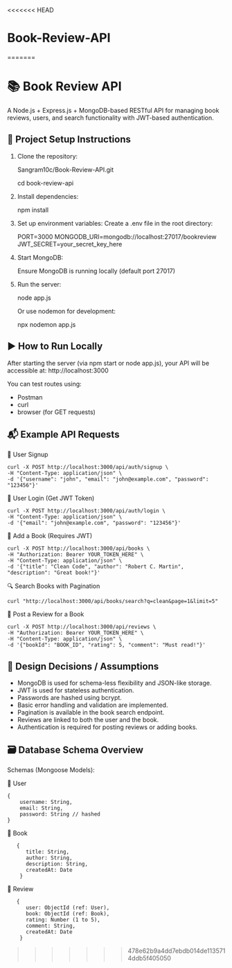 <<<<<<< HEAD
# Book-Review-API
=======
# 📚 Book Review API

A Node.js + Express.js + MongoDB-based RESTful API for managing book reviews, users, and search functionality with JWT-based authentication.


## 🚀 Project Setup Instructions

1. Clone the repository:

    Sangram10c/Book-Review-API.git
   
    cd book-review-api


3. Install dependencies:

    npm install


4. Set up environment variables:
     Create a .env file in the root directory:

     PORT=3000
     MONGODB_URI=mongodb://localhost:27017/bookreview
     JWT_SECRET=your_secret_key_here

5. Start MongoDB:
   
     Ensure MongoDB is running locally (default port 27017)

6. Run the server:

    node app.js

   Or use nodemon for development:

    npx nodemon app.js



## ▶️ How to Run Locally

  After starting the server (via npm start or node app.js), your API will be accessible at:
  http://localhost:3000


You can test routes using:

* Postman
* curl
* browser (for GET requests)




## 📬 Example API Requests

🔐 User Signup


    curl -X POST http://localhost:3000/api/auth/signup \
    -H "Content-Type: application/json" \
    -d '{"username": "john", "email": "john@example.com", "password": "123456"}'



🔐 User Login (Get JWT Token)


    curl -X POST http://localhost:3000/api/auth/login \
    -H "Content-Type: application/json" \
    -d '{"email": "john@example.com", "password": "123456"}'



📘 Add a Book (Requires JWT)

    curl -X POST http://localhost:3000/api/books \
    -H "Authorization: Bearer YOUR_TOKEN_HERE" \
    -H "Content-Type: application/json" \
    -d '{"title": "Clean Code", "author": "Robert C. Martin", "description": "Great book!"}'




🔍 Search Books with Pagination


    curl "http://localhost:3000/api/books/search?q=clean&page=1&limit=5"




📝 Post a Review for a Book


    curl -X POST http://localhost:3000/api/reviews \
    -H "Authorization: Bearer YOUR_TOKEN_HERE" \
    -H "Content-Type: application/json" \
    -d '{"bookId": "BOOK_ID", "rating": 5, "comment": "Must read!"}'





## 🧠 Design Decisions / Assumptions

* MongoDB is used for schema-less flexibility and JSON-like storage.
* JWT is used for stateless authentication.
* Passwords are hashed using bcrypt.
* Basic error handling and validation are implemented.
* Pagination is available in the book search endpoint.
* Reviews are linked to both the user and the book.
* Authentication is required for posting reviews or adding books.




## 🗃️ Database Schema Overview

Schemas (Mongoose Models):

🔹 User
    
    {
        username: String,
        email: String,
        password: String // hashed
    }


🔹 Book

       {
          title: String,
          author: String,
          description: String,
          createdAt: Date
        }


🔹 Review

       {
          user: ObjectId (ref: User),
          book: ObjectId (ref: Book),
          rating: Number (1 to 5),
          comment: String,
          createdAt: Date
        }



>>>>>>> 478e62b9a4dd7ebdb014de1135714ddb5f405050
